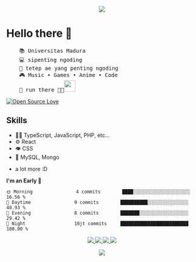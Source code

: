 
<p align="center">
  <img src="https://media.tenor.com/9cGXz2mKZNgAAAAC/sharingan.gif" />
</p>

# Hello there 👋

<pre>
    📚 Universitas Madura
    💻 sipenting ngoding 
    📖 tetep ae yang penting ngoding
    🎮 Music • Games • Anime • Code
    🐾 run there 🐤🐥<img src="https://raw.githubusercontent.com/abrordc/abrordc/refs/heads/main/assets/kyubey.gif" height="30" />
</pre>

[![Open Source Love](https://badges.frapsoft.com/os/v1/open-source.svg?v=102)](https://github.com/ellerbrock/open-source-badge/)

## Skills

- 👨‍💻 TypeScript, JavaScript, PHP, etc...
- ⚙️ React
- 👁️ CSS
- 💽 MySQL, Mongo

* a lot more :D

**I'm an Early 🐤**

```text
🌞 Morning                4 commits        ████░░░░░░░░░░░░░░░░░░░░░   16.56 %
🌆 Daytime                9 commits        ██████████░░░░░░░░░░░░░░░   40.93 %
🌃 Evening                8 commits        ███████░░░░░░░░░░░░░░░░░░   29.42 %
🌙 Night                  10jt commits     █████████████████████████   100.00 %
```

<p align="center">
  <a href="https://github.com/AbrorilHuda">
    <img src="http://github-profile-summary-cards.vercel.app/api/cards/profile-details?username=AbrorilHuda&theme=transparent" />
  </a>
  <a href="https://github.com/AbrorilHuda">
    <img src="https://github-readme-streak-stats.herokuapp.com/?user=AbrorilHuda&hide_border=true&card_width=338&theme=transparent" />
  </a>
  <a href="https://github.com/AbrorilHuda">
    <img src="http://github-profile-summary-cards.vercel.app/api/cards/stats?username=AbrorilHuda&theme=transparent" />
  </a>
  <a href="https://github.com/AbrorilHuda">
    <img src="https://github-readme-stats.vercel.app/api/top-langs/?username=AbrorilHuda&langs_count=10&exclude_repo=&hide=jupyter%20notebook,vim%20script" />
  </a>
</p>
<p align="center">
  <a href="https://github.com/AbrorilHuda">
    <img src="https://komarev.com/ghpvc/?username=AbrorilHuda&color=blue&style=flat)" />
  </a>
</p>
